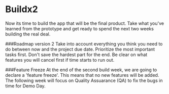 # Buildx2

Now its time to build the app that will be the final product. Take what you've learned from the prototype and get ready to spend the next two weeks building the real deal.

###Roadmap version 2
Take into account everything you think you need to do between now and the project due date. Prioritize the most important tasks first. Don't save the hardest part for the end. Be clear on what features you will cancel first if time starts to run out. 

###Feature Freeze
At the end of the second build week, we are going to declare a 'feature freeze'. This means that no new features will be added. The following week will focus on Quality Assuarance (QA) to fix the bugs in time for Demo Day.